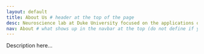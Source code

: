 ```yaml
---
layout: default
title: About Us # header at the top of the page
desc: Neuroscience lab at Duke University focused on the applications of machine learning to brain data # Tagline under the header
nav: About # what shows up in the navbar at the top (do not define if you don't want page in the navbar)
---
```


Description here...